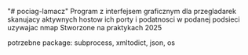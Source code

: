 "# pociag-lamacz" 
Program z interfejsem graficznym dla przegladarek skanujacy aktywnych hostow ich porty i podatnosci w podanej podsieci uzywajac nmap
Stworzone na praktykach 2025

potrzebne package: subprocess, xmltodict, json, os